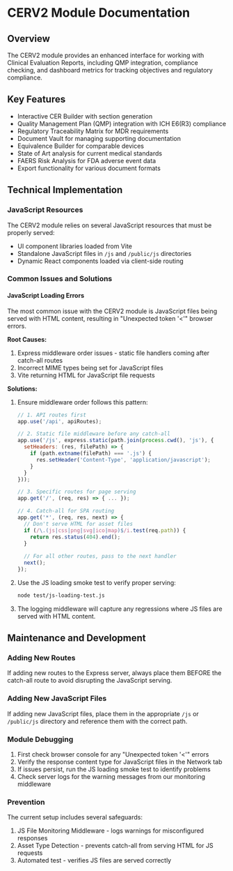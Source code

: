 # CERV2 Module Documentation

## Overview
The CERV2 module provides an enhanced interface for working with Clinical Evaluation Reports, including QMP integration, compliance checking, and dashboard metrics for tracking objectives and regulatory compliance.

## Key Features
- Interactive CER Builder with section generation
- Quality Management Plan (QMP) integration with ICH E6(R3) compliance 
- Regulatory Traceability Matrix for MDR requirements
- Document Vault for managing supporting documentation
- Equivalence Builder for comparable devices
- State of Art analysis for current medical standards
- FAERS Risk Analysis for FDA adverse event data
- Export functionality for various document formats

## Technical Implementation

### JavaScript Resources
The CERV2 module relies on several JavaScript resources that must be properly served:

- UI component libraries loaded from Vite
- Standalone JavaScript files in `/js` and `/public/js` directories
- Dynamic React components loaded via client-side routing

### Common Issues and Solutions

#### JavaScript Loading Errors
The most common issue with the CERV2 module is JavaScript files being served with HTML content, resulting in "Unexpected token '<'" browser errors.

**Root Causes:**
1. Express middleware order issues - static file handlers coming after catch-all routes
2. Incorrect MIME types being set for JavaScript files
3. Vite returning HTML for JavaScript file requests

**Solutions:**
1. Ensure middleware order follows this pattern:
   ```javascript
   // 1. API routes first
   app.use('/api', apiRoutes);
   
   // 2. Static file middleware before any catch-all
   app.use('/js', express.static(path.join(process.cwd(), 'js'), {
     setHeaders: (res, filePath) => {
       if (path.extname(filePath) === '.js') {
         res.setHeader('Content-Type', 'application/javascript');
       }
     }
   }));
   
   // 3. Specific routes for page serving
   app.get('/', (req, res) => { ... });
   
   // 4. Catch-all for SPA routing
   app.get('*', (req, res, next) => {
     // Don't serve HTML for asset files
     if (/\.(js|css|png|svg|ico|map)$/i.test(req.path)) {
       return res.status(404).end();
     }
     
     // For all other routes, pass to the next handler
     next();
   });
   ```

2. Use the JS loading smoke test to verify proper serving:
   ```bash
   node test/js-loading-test.js
   ```

3. The logging middleware will capture any regressions where JS files are served with HTML content.

## Maintenance and Development

### Adding New Routes
If adding new routes to the Express server, always place them BEFORE the catch-all route to avoid disrupting the JavaScript serving.

### Adding New JavaScript Files
If adding new JavaScript files, place them in the appropriate `/js` or `/public/js` directory and reference them with the correct path.

### Module Debugging
1. First check browser console for any "Unexpected token '<'" errors
2. Verify the response content type for JavaScript files in the Network tab
3. If issues persist, run the JS loading smoke test to identify problems
4. Check server logs for the warning messages from our monitoring middleware

### Prevention
The current setup includes several safeguards:
1. JS File Monitoring Middleware - logs warnings for misconfigured responses
2. Asset Type Detection - prevents catch-all from serving HTML for JS requests
3. Automated test - verifies JS files are served correctly